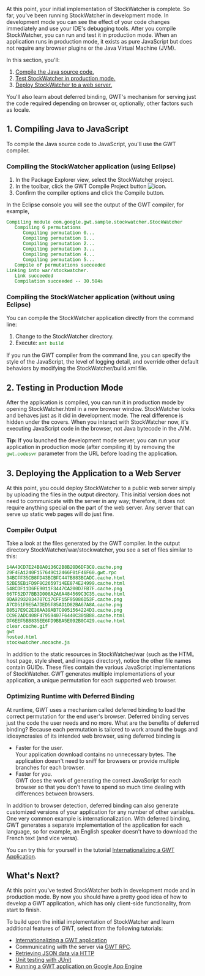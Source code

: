 
<style>
code, .code {font-size: 9pt; font-family: Courier, Courier New, monospace; color:#007000;}
.highlight {background-color: #ffc;}
.strike {text-decoration:line-through; color:red;}
.header {margin-top: 1.5ex;}
.details {margin-top: 1ex;}
</style>

<p>
At this point, your initial implementation of StockWatcher is complete. So far, you've been running StockWatcher in development mode. In development mode you can see the effect of your code changes immediately and use your IDE's debugging tools. After you compile StockWatcher, you can run and test it in production mode. When an application runs in production mode, it exists as pure JavaScript but does not require any browser plugins or the Java Virtual Machine (JVM).
</p>
<p>
In this section, you'll:
</p>
<ol>
    <li><a href="#compile">Compile the Java source code.</a></li>
    <li><a href="#run">Test StockWatcher in production mode.</a></li>
    <li><a href="#deploy">Deploy StockWatcher to a web server.</a></li>
</ol>
<p>You'll also learn about deferred binding, GWT's mechanism for serving just the code required depending on browser or, optionally, other factors such as locale.</p>

<a name="compile"></a>
<h2>1. Compiling Java to JavaScript</h2>
<p>
To compile the Java source code to JavaScript, you'll use the GWT compiler.
</p>
<h3>Compiling the StockWatcher application (using Eclipse)</h3>
<p>
<ol class="instructions">
    <li>In the Package Explorer view, select the StockWatcher project.</li>
    <li>In the toolbar, click the GWT Compile Project button <img src="images/GWTCompileProject.png" alt="icon" />.</li>
    <li>Confirm the compiler options and click the Compile button.</li>
</ol>
<p>In the Eclipse console you will see the output of the GWT compiler, for example,
<pre class="code">
Compiling module com.google.gwt.sample.stockwatcher.StockWatcher
   Compiling 6 permutations
      Compiling permutation 0...
      Compiling permutation 1...
      Compiling permutation 2...
      Compiling permutation 3...
      Compiling permutation 4...
      Compiling permutation 5...
   Compile of permutations succeeded
Linking into war/stockwatcher.
   Link succeeded
   Compilation succeeded -- 30.504s
</pre>
</p>
<h3>Compiling the StockWatcher application (without using Eclipse)</h3>
<p>You can compile the StockWatcher application directly from the command line:</p>
<ol class="instructions">
    <li>Change to the StockWatcher directory.</li>
    <li>Execute: <code>ant build</code></li>
</ol>
<p>
If you run the GWT compiler from the command line, you can specify the style of the JavaScript, the level of logging detail, and override other default behaviors by modifying the StockWatcher/build.xml file.
</p>

<a name="run"></a>
<h2>2. Testing in Production Mode</h2>
<p>
After the application is compiled, you can run it in production mode by opening StockWatcher.html in a new browser window.  StockWatcher looks and behaves just as it did in development mode. The real difference is hidden under the covers. When you interact with StockWatcher now, it's executing JavaScript code in the browser, not Java bytecode in the JVM.
</p>
<p class="note">
<b>Tip:</b> If you launched the development mode server, you can run your application in production mode (after compiling it) by removing the <code>gwt.codesvr</code> parameter from the URL before loading the application. 
</p>

<a name="deploy"></a>
<h2>3. Deploying the Application to a Web Server</h2>
<p>
At this point, you could deploy StockWatcher to a public web server simply by uploading the files in the output directory. This initial version does not need to communicate with the server in any way; therefore, it does not require anything special on the part of the web server. Any server that can serve up static web pages will do just fine.
</p>

<h3>Compiler Output</h3>
<p>
Take a look at the files generated by the GWT compiler. In the output directory
StockWatcher/war/stockwatcher, you see a set of files similar to this:
</p>
<pre class="code">
14A43CD7E24B0A0136C2B8B20D6DF3C0.cache.png
29F4EA1240F157649C12466F01F46F60.gwt.rpc
34BCFF35CB8FD43BCBFC447B883BCADC.cache.html
52BE5EB1FD9F0C2659714EE874E24999.cache.html
548CDF11D6FE9011F3447CA200D7FB7F.cache.png
667F52D77BB3D008A2A6A484569C3C35.cache.html
9DA92932034707C17CFF15F95086D53F.cache.png
A7CD51F9E5A7DED5F85AD1D82BA67A8A.cache.png
B8517E9C2E38AA39AB7C0051564224D3.cache.png
CC9E2ADC408F47959407F6440C301B88.cache.html
DF6EEF5BB835EE6FD9BBA5E092B0C429.cache.html
clear.cache.gif
gwt
hosted.html
stockwatcher.nocache.js
</pre>
<p>
In addition to the static resources in StockWatcher/war (such as the HTML host page, style sheet, and images directory), notice the other file names contain GUIDs. These files contain the various JavaScript implementations of StockWatcher. GWT generates multiple implementations of your application, a unique permutation for each supported web browser.
</p>

<h3>Optimizing Runtime with Deferred Binding</h3>
<p>
At runtime, GWT uses a mechanism called deferred binding to load the correct permutation for the end user's browser. Deferred binding serves just the code the user needs and no more. What are the benefits of deferred binding? Because each permutation is tailored to work around the bugs and idiosyncrasies of its intended web browser, using deferred binding is
</p>
<ul>
    <li>Faster for the user.<br />Your application download contains no unnecessary bytes. The application doesn't need to sniff for browsers or provide multiple branches for each browser.</li>
    <li>Faster for you.<br />GWT does the work of generating the correct JavaScript for each browser so that you don't have to spend so much time dealing with differences between browsers.</li>
</ul>
<p>
In addition to browser detection, deferred binding can also generate customized versions of your application for any number of other variables. One very common example is internationalization. With deferred binding, GWT generates a separate implementation of the application for each language, so for example, an English speaker doesn't have to download the French text (and vice versa).
</p>
<p>
You can try this for yourself in the tutorial <a href="i18n.html">Internationalizing a GWT Application</a>.
</p>
<h2>What's Next?</h2>
<p>
At this point you've tested StockWatcher both in development mode and in production mode. By now you should have a pretty good idea of how to develop a GWT application, which has only client-side functionality, from start to finish.
</p>
<p>
To build upon the initial implementation of StockWatcher and learn additional features of GWT, select from the following tutorials:
</p>
<ul>
    <li><a href="i18n.html">Internationalizing a GWT application</a></li>
    <li>Communicating with the server via <a href="RPC.html">GWT RPC</a>.</li>
    <li><a href="JSON.html">Retrieving JSON data via HTTP</a></li>
    <li><a href="JUnit.html">Unit testing with JUnit</a></li>
    <li><a href="appengine.html">Running a GWT application on Google App Engine</a></li>
</ul>

